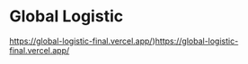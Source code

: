 # Global Logistic
https://global-logistic-final.vercel.app/)https://global-logistic-final.vercel.app/
